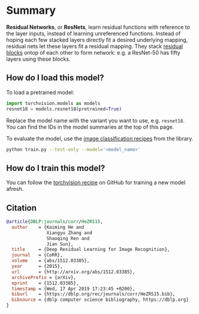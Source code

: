 <!--
Type: model-index
Collections:
- Name: ResNet
  Paper: '1512.03385'
  Metadata:
    Architecture:
      - 1x1 Convolution
      - Bottleneck Residual Block
      - Batch Normalization
      - Convolution
      - Global Average Pooling
      - Residual Block
      - Residual Connection
      - ReLU
      - Max Pooling
      - Softmax
  README: mi-readmes/resnet.md
Models:
- Name: ResNet-101 
  Code: https://github.com/pytorch/vision/blob/5a315453da5089d66de94604ea49334a66552524/torchvision/models/resnet.py#L304
  Config: https://github.com/pytorch/vision/tree/master/references/classification
  In Collection: ResNet
  Metadata:
    Batch Size: 32
    Epochs: 90
    FLOPs: 15667943424
    ID: resnet101
    LR: 0.1
    LR Gamma: 0.1
    LR Step Size: 30
    Momentum: 0.9
    Parameters: 44549160
    Training Data:
    - ImageNet
    Training Resources: 8x NVIDIA V100 GPUs
    Training Techniques:
    - Weight Decay
    - SGD with Momentum
    Weight Decay: 0.0001
  Results:
  - Dataset: ImageNet
    Metrics:
      Top 1 Accuracy: 77.37%
      Top 5 Accuracy: 93.56%
    Task: Image Classification
  Weights: https://download.pytorch.org/models/resnet101-5d3b4d8f.pth
- Name: ResNet-152
  Code: https://github.com/pytorch/vision/blob/5a315453da5089d66de94604ea49334a66552524/torchvision/models/resnet.py#L316
  Config: https://github.com/pytorch/vision/tree/master/references/classification
  In Collection: ResNet
  Metadata:
    Batch Size: 32
    Epochs: 90
    FLOPs: 23117674496
    ID: resnet152
    LR: 0.1
    LR Gamma: 0.1
    LR Step Size: 30
    Momentum: 0.9
    Parameters: 60192808
    Training Data:
    - ImageNet
    Training Resources: 8x NVIDIA V100 GPUs
    Training Techniques:
    - Weight Decay
    - SGD with Momentum
    Weight Decay: 0.0001
  Results:
  - Dataset: ImageNet
    Metrics:
      Top 1 Accuracy: 78.31%
      Top 5 Accuracy: 94.06%
    Task: Image Classification
  Weights: https://download.pytorch.org/models/resnet152-b121ed2d.pth
-->

# Summary

**Residual Networks**, or **ResNets**, learn residual functions with reference to the layer inputs, instead of learning unreferenced functions. Instead of hoping each few stacked layers directly fit a desired underlying mapping, residual nets let these layers fit a residual mapping. They stack [residual blocks](https://paperswithcode.com/method/residual-block) ontop of each other to form network: e.g. a ResNet-50 has fifty layers using these blocks. 

## How do I load this model?

To load a pretrained model:

```python
import torchvision.models as models
resnet18 = models.resnet18(pretrained=True)
```

Replace the model name with the variant you want to use, e.g. `resnet18`. You can find 
the IDs in the model summaries at the top of this page.

To evaluate the model, use the [image classification recipes]((https://github.com/pytorch/vision/tree/master/references/classification)) from the library.

```bash
python train.py --test-only --model='<model_name>'
```

## How do I train this model?

You can follow the [torchvision recipe](https://github.com/pytorch/vision/tree/master/references/classification) on GitHub for training a new model afresh.

## Citation

```BibTeX
@article{DBLP:journals/corr/HeZRS15,
  author    = {Kaiming He and
               Xiangyu Zhang and
               Shaoqing Ren and
               Jian Sun},
  title     = {Deep Residual Learning for Image Recognition},
  journal   = {CoRR},
  volume    = {abs/1512.03385},
  year      = {2015},
  url       = {http://arxiv.org/abs/1512.03385},
  archivePrefix = {arXiv},
  eprint    = {1512.03385},
  timestamp = {Wed, 17 Apr 2019 17:23:45 +0200},
  biburl    = {https://dblp.org/rec/journals/corr/HeZRS15.bib},
  bibsource = {dblp computer science bibliography, https://dblp.org}
}
```